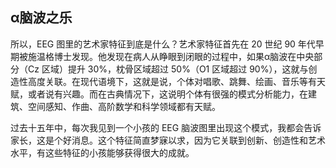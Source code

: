 ## α脑波之乐

所以，EEG 图里的艺术家特征到底是什么？艺术家特征首先在 20 世纪 90 年代早期被施温格博士发现。他发现在病人从睁眼到闭眼的过程中，如果α脑波在中央部分（Cz 区域）提升 30%，枕骨区域超过 50%（O1 区域超过 90%），这就与创造性高度关联。在现代语境下，这就是说，个体对唱歌、跳舞、绘画、音乐等有天赋，或者说有兴趣。而在古典情况下，这说明个体有很强的模式分析能力，在建筑、空间感知、作曲、高阶数学和科学领域都有天赋。

过去十五年中，每次我见到一个小孩的 EEG 脑波图里出现这个模式，我都会告诉家长，这是个好消息。这个特征简直梦寐以求，因为它关联到创新、创造性和艺术水平，有这些特征的小孩能够获得很大的成就。